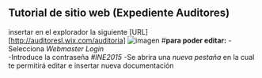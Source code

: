 ## Tutorial de sitio web  (Expediente Auditores)
insertar en el explorador la siguiente [URL][http://auditoresl.wix.com/auditoria]
![imagen](origin/Espejel-patch/imagen1.png)
#**para poder editar:**
-Selecciona *Webmaster Login*  
-Introduce la contraseña *#INE2015*
-Se abrira una *nueva pestaña* en la cual te permitirá  editar e insertar nueva documentación 
